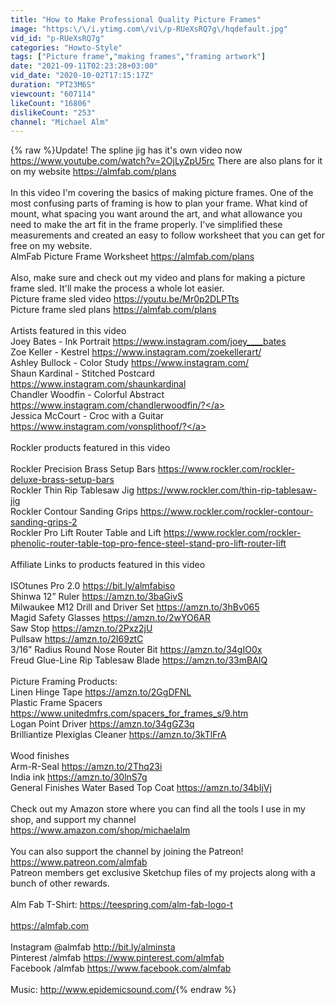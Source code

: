```yaml
---
title: "How to Make Professional Quality Picture Frames"
image: "https:\/\/i.ytimg.com\/vi\/p-RUeXsRQ7g\/hqdefault.jpg"
vid_id: "p-RUeXsRQ7g"
categories: "Howto-Style"
tags: ["Picture frame","making frames","framing artwork"]
date: "2021-09-11T02:23:28+03:00"
vid_date: "2020-10-02T17:15:17Z"
duration: "PT23M6S"
viewcount: "607114"
likeCount: "16806"
dislikeCount: "253"
channel: "Michael Alm"
---
```

{% raw %}Update! The spline jig has it's own video now <a rel="nofollow" target="blank" href="https://www.youtube.com/watch?v=2OjLyZpU5rc">https://www.youtube.com/watch?v=2OjLyZpU5rc</a> There are also plans for it on my website <a rel="nofollow" target="blank" href="https://almfab.com/plans">https://almfab.com/plans</a><br /><br />In this video I'm covering the basics of making picture frames. One of the most confusing parts of framing is how to plan your frame. What kind of mount, what spacing you want around the art, and what allowance you need to make the art fit in the frame properly. I've simplified these measurements and created an easy to follow worksheet that you can get for free on my website.<br />AlmFab Picture Frame Worksheet <a rel="nofollow" target="blank" href="https://almfab.com/plans">https://almfab.com/plans</a> <br /><br />Also, make sure and check out my video and plans for making a picture frame sled. It'll make the process a whole lot easier.<br />Picture frame sled video <a rel="nofollow" target="blank" href="https://youtu.be/Mr0p2DLPTts">https://youtu.be/Mr0p2DLPTts</a><br />Picture frame sled plans <a rel="nofollow" target="blank" href="https://almfab.com/plans">https://almfab.com/plans</a><br /><br />Artists featured in this video<br />Joey Bates - Ink Portrait <a rel="nofollow" target="blank" href="https://www.instagram.com/joey____bates">https://www.instagram.com/joey____bates</a><br />Zoe Keller - Kestrel <a rel="nofollow" target="blank" href="https://www.instagram.com/zoekellerart/">https://www.instagram.com/zoekellerart/</a><br />Ashley Bullock - Color Study <a rel="nofollow" target="blank" href="https://www.instagram.com/">https://www.instagram.com/</a><br />Shaun Kardinal - Stitched Postcard <a rel="nofollow" target="blank" href="https://www.instagram.com/shaunkardinal">https://www.instagram.com/shaunkardinal</a><br />Chandler Woodfin - Colorful Abstract <a rel="nofollow" target="blank" href="https://www.instagram.com/chandlerwoodfin/?">https://www.instagram.com/chandlerwoodfin/?</a><br />Jessica McCourt  - Croc with a Guitar <a rel="nofollow" target="blank" href="https://www.instagram.com/vonsplithoof/?">https://www.instagram.com/vonsplithoof/?</a><br /><br />Rockler products featured in this video<br /><br />Rockler Precision Brass Setup Bars <a rel="nofollow" target="blank" href="https://www.rockler.com/rockler-deluxe-brass-setup-bars">https://www.rockler.com/rockler-deluxe-brass-setup-bars</a><br />Rockler Thin Rip Tablesaw Jig <a rel="nofollow" target="blank" href="https://www.rockler.com/thin-rip-tablesaw-jig">https://www.rockler.com/thin-rip-tablesaw-jig</a><br />Rockler Contour Sanding Grips <a rel="nofollow" target="blank" href="https://www.rockler.com/rockler-contour-sanding-grips-2">https://www.rockler.com/rockler-contour-sanding-grips-2</a><br />Rockler Pro Lift Router Table and Lift <a rel="nofollow" target="blank" href="https://www.rockler.com/rockler-phenolic-router-table-top-pro-fence-steel-stand-pro-lift-router-lift">https://www.rockler.com/rockler-phenolic-router-table-top-pro-fence-steel-stand-pro-lift-router-lift</a><br /><br />Affiliate Links to products featured in this video <br /><br />ISOtunes Pro 2.0 <a rel="nofollow" target="blank" href="https://bit.ly/almfabiso">https://bit.ly/almfabiso</a><br />Shinwa 12” Ruler <a rel="nofollow" target="blank" href="https://amzn.to/3baGivS">https://amzn.to/3baGivS</a><br />Milwaukee M12 Drill and Driver Set <a rel="nofollow" target="blank" href="https://amzn.to/3hBv065">https://amzn.to/3hBv065</a><br />Magid Safety Glasses <a rel="nofollow" target="blank" href="https://amzn.to/2wYO6AR">https://amzn.to/2wYO6AR</a> <br />Saw Stop <a rel="nofollow" target="blank" href="https://amzn.to/2Pxz2jU">https://amzn.to/2Pxz2jU</a><br />Pullsaw <a rel="nofollow" target="blank" href="https://amzn.to/2I69ztC">https://amzn.to/2I69ztC</a> <br />3/16” Radius Round Nose Router Bit <a rel="nofollow" target="blank" href="https://amzn.to/34gIO0x">https://amzn.to/34gIO0x</a> <br />Freud Glue-Line Rip Tablesaw Blade <a rel="nofollow" target="blank" href="https://amzn.to/33mBAIQ">https://amzn.to/33mBAIQ</a><br /><br />Picture Framing Products:<br />Linen Hinge Tape <a rel="nofollow" target="blank" href="https://amzn.to/2GgDFNL">https://amzn.to/2GgDFNL</a><br />Plastic Frame Spacers <a rel="nofollow" target="blank" href="https://www.unitedmfrs.com/spacers_for_frames_s/9.htm">https://www.unitedmfrs.com/spacers_for_frames_s/9.htm</a><br />Logan Point Driver <a rel="nofollow" target="blank" href="https://amzn.to/34gGZ3q">https://amzn.to/34gGZ3q</a><br />Brilliantize Plexiglas Cleaner <a rel="nofollow" target="blank" href="https://amzn.to/3kTlFrA">https://amzn.to/3kTlFrA</a><br /><br />Wood finishes<br />Arm-R-Seal <a rel="nofollow" target="blank" href="https://amzn.to/2Thq23i">https://amzn.to/2Thq23i</a> <br />India ink <a rel="nofollow" target="blank" href="https://amzn.to/30lnS7g">https://amzn.to/30lnS7g</a><br />General Finishes Water Based Top Coat <a rel="nofollow" target="blank" href="https://amzn.to/34bIjVj">https://amzn.to/34bIjVj</a><br /><br />Check out my Amazon store where you can find all the tools I use in my shop, and support my channel<br /><a rel="nofollow" target="blank" href="https://www.amazon.com/shop/michaelalm">https://www.amazon.com/shop/michaelalm</a><br /><br />You can also support the channel by joining the Patreon!<br /><a rel="nofollow" target="blank" href="https://www.patreon.com/almfab">https://www.patreon.com/almfab</a><br />Patreon members get exclusive Sketchup files of my projects along with a bunch of other rewards.<br /><br />Alm Fab T-Shirt: <a rel="nofollow" target="blank" href="https://teespring.com/alm-fab-logo-t">https://teespring.com/alm-fab-logo-t</a><br /><br /><a rel="nofollow" target="blank" href="https://almfab.com">https://almfab.com</a><br /><br />Instagram @almfab  <a rel="nofollow" target="blank" href="http://bit.ly/alminsta">http://bit.ly/alminsta</a> <br />Pinterest /almfab <a rel="nofollow" target="blank" href="https://www.pinterest.com/almfab">https://www.pinterest.com/almfab</a><br />Facebook /almfab <a rel="nofollow" target="blank" href="https://www.facebook.com/almfab">https://www.facebook.com/almfab</a><br /><br />Music: <a rel="nofollow" target="blank" href="http://www.epidemicsound.com/">http://www.epidemicsound.com/</a>{% endraw %}
